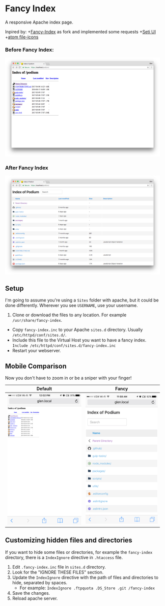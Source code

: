 # Fancy Index

A responsive Apache index page.

Inpired by:
+[Fancy-Index](https://github.com/Vestride/fancy-index) as fork and implemented some requests
+[Seti UI](https://github.com/jesseweed/seti-ui)
+[atom file-icons](https://github.com/file-icons/atom)


### Before Fancy Index:
![before fancy index](before.png)

### After Fancy Index
![after fancy index](after.png)


## Setup

I'm going to assume you're using a `Sites` folder with apache, but it could be done differently. Wherever you see `USERNAME`, use your username.

1. Clone or download the files to any location. For example `/usr/share/fancy-index`.
  + Copy `fancy-index.inc` to your Apache `sites.d` directory. Usually `/etc/httpd/conf/sites.d/`.
  + Include this file to the Virtual Host you want to have a fancy index. `Include /etc/httpd/conf/sites.d/fancy-index.inc`
  + Restart your webserver.

## Mobile Comparison

Now you don't have to zoom in or be a sniper with your finger!

| Default  | Fancy  |
|:--------:|:------:|
|![before fancy index (mobile)](before_mobile.png)  |  ![after fancy index (mobile)](after_mobile.png)|

## Customizing hidden files and directories

If you want to hide some files or directories, for example the `fancy-index` directory, there is a `IndexIgnore` directive in `.htaccess` file.

1. Edit `.fancy-index.inc` file in  `sites.d` directory.
2. Look for the "IGNORE THESE FILES" section.
3. Update the `IndexIgnore` directive with the path of files and directories to hide, separated by spaces.
	* For example: `IndexIgnore .ftpquota .DS_Store .git /fancy-index`
4. Save the changes.
5. Reload apache server.
